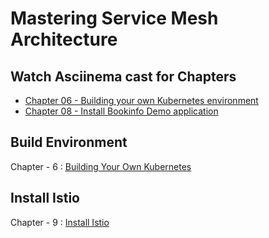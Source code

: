 # Mastering Service Mesh Architecture

## Watch Asciinema cast for Chapters

* [Chapter 06 - Building your own Kubernetes environment](asciinema#chapter-06---building-your-own-kubernetes-environment)
* [Chapter 08 - Install Bookinfo Demo application](asciinema/#chapter-08---install-bookinfo-demo-application)


## Build Environment

Chapter - 6 : [Building Your Own Kubernetes](https://github.com/servicemeshbook/byok)

## Install Istio

Chapter - 9 : [Install Istio](https://github.com/servicemeshbook/istio)